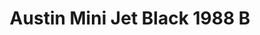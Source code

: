 ---
    title: Austin Mini Jet Black 1988 B
    slug: Austin-Mini-Jet-Black-1988-B
    description:
    code: Austin-Mini-Jet-Black-1988-B
    image: https://cmdiy-archive.s3.us-east-1.amazonaws.com/adverts/images/Austin+Mini+Jet+Black+1988+B.jpeg
    download: https://cmdiy-archive.s3.us-east-1.amazonaws.com/adverts/documents/Austin+Mini+Jet+Black+1988+B.pdf
---